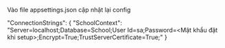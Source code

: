 Vào file appsettings.json cập nhật lại config

"ConnectionStrings": {
"SchoolContext": "Server=localhost;Database=School;User Id=sa;Password=<Mật khẩu đặt khi setup>;Encrypt=True;TrustServerCertificate=True;"
}

[//]: # (<Mật khẩu đặt khi setup> vd : abcd@1234)


